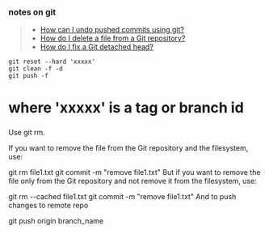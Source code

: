 ### notes on git 
>- [How can I undo pushed commits using git?](https://stackoverflow.com/questions/22682870/how-can-i-undo-pushed-commits-using-git)
>- [How do I delete a file from a Git repository?](https://stackoverflow.com/questions/2047465/how-do-i-delete-a-file-from-a-git-repository)
>- [How do I fix a Git detached head?](https://stackoverflow.com/questions/10228760/how-do-i-fix-a-git-detached-head)
```
git reset --hard 'xxxxx' 
git clean -f -d 
git push -f 
```
# where 'xxxxx' is a tag or branch id

###

Use git rm.

If you want to remove the file from the Git repository and the filesystem, use:

git rm file1.txt
git commit -m "remove file1.txt"
But if you want to remove the file only from the Git repository and not remove it from the filesystem, use:

git rm --cached file1.txt
git commit -m "remove file1.txt"
And to push changes to remote repo

git push origin branch_name